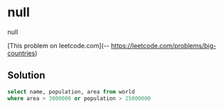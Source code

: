 # null

null

[This problem on leetcode.com](-- https://leetcode.com/problems/big-countries)

## Solution

```sql
select name, population, area from world
where area > 3000000 or population > 25000000
```
